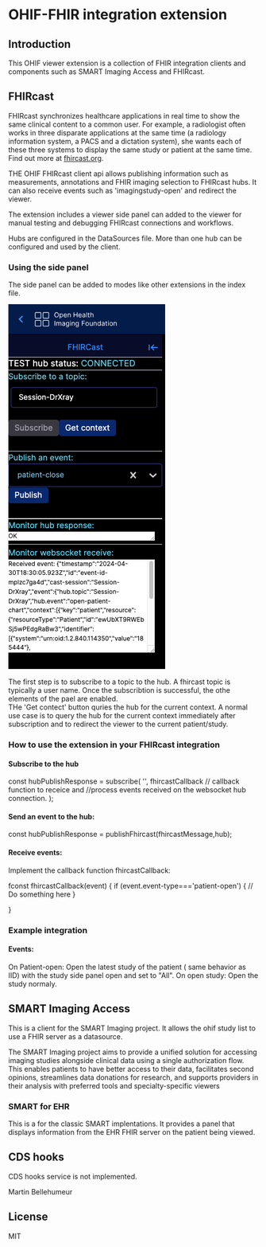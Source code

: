 # OHIF-FHIR integration extension

## Introduction

This OHIF viewer extension is a collection of  FHIR integration clients and components such as SMART Imaging Access and FHIRcast.


## FHIRcast
FHIRcast synchronizes healthcare applications in real time to show the same clinical content to a common user. For example, a radiologist often works in three disparate applications at the same time (a radiology information system, a PACS and a dictation system), she wants each of these three systems to display the same study or patient at the same time.  Find out more at [fhircast.org](http://fhircast.org).


THE OHIF FHIRcast client api allows publishing information such as measurements, annotations and FHIR imaging selection to FHIRcast hubs.  It can also receive events such as 'imagingstudy-open' and redirect the viewer.

The extension includes a viewer side panel can added to the viewer for manual testing and debugging FHIRcast connections and workflows.

Hubs are configured in the DataSources file.  More than one hub can be configured and used by the client. 

### Using the side panel

The side panel can be added to modes like other extensions in the index file.

 ![sidepanel](/images/fhircast-side-panel.png)

 The first step is to subscribe to a topic to the hub.  A fhircast topic is typically a user name. Once the subscribtion is successful, the othe elements of the pael are enabled.  
 THe 'Get contect' button quries the hub for the current context.  A normal use case is to query the hub for the current context immediately after subscription and to redirect the viewer to the current patient/study.

### How to use the extension in your FHIRcast integration 

#### Subscribe to the hub
const hubPublishResponse = subscribe(
    '<hub name in configuration>',
    fhircastCallback    // callback function to receice and 
                        //process events received on the websocket hub connection.
    );

#### Send an event to the hub:
const hubPublishResponse = publishFhircast(fhircastMessage,hub);

#### Receive events:
Implement the callback function fhircastCallback:

fconst fhircastCallback(event) {
if (event.event-type==='patient-open') {
    // Do something here
}

}

### Example integration

#### Events:
On Patient-open:  Open the latest study of the patient ( same behavior as IID) with the study side panel open and set to "All".
On open study: Open the study normaly.



## SMART Imaging Access

This is a client for the SMART Imaging project.  It allows the ohif study list to use a FHIR server as a datasource. 

The SMART Imaging project aims to provide a unified solution for accessing imaging studies alongside clinical data using a single authorization flow. This enables patients to have better access to their data, facilitates second opinions, streamlines data donations for research, and supports providers in their analysis with preferred tools and specialty-specific viewers


### SMART for EHR
This is a for the classic SMART implentations.  It provides a panel that displays information from the EHR FHIR server on the patient being viewed.


## CDS hooks
CDS hooks service is not implemented.


Martin Bellehumeur 
## License 
MIT
